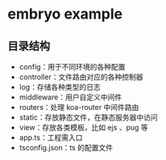 # embryo example

## 目录结构

- config：用于不同环境的各种配置
- controller：文件路由对应的各种控制器
- log：存储各种类型的日志
- middleware：用户自定义中间件
- routers：处理 koa-router 中间件路由
- static：存放静态文件，在静态服务器中访问
- view：存放各类模板，比如 ejs 、pug 等
- app.ts：工程需入口
- tsconfig.json：ts 的配置文件
